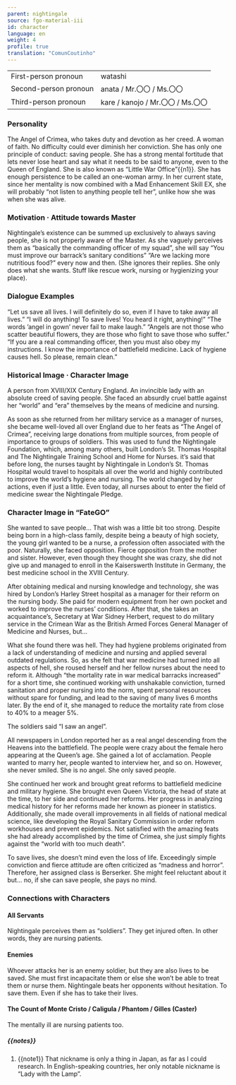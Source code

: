 ```yaml
---
parent: nightingale
source: fgo-material-iii
id: character
language: en
weight: 4
profile: true
translation: "ComunCoutinho"
---
```


<table>
  <tr><td>First-person pronoun</td><td>watashi</td></tr>
  <tr><td>Second-person pronoun</td><td>anata / Mr.〇〇 / Ms.〇〇</td></tr>
  <tr><td>Third-person pronoun</td><td>kare / kanojo / Mr.〇〇 / Ms.〇〇</td></tr>
</table> 

### Personality

The Angel of Crimea, who takes duty and devotion as her creed.
A woman of faith. No difficulty could ever diminish her conviction. She has only one principle of conduct: saving people.
She has a strong mental fortitude that lets never lose heart and say what it needs to be said to anyone, even to the Queen of England.
She is also known as “Little War Office”{{n1}}. She has enough persistence to be called an one-woman army.
In her current state, since her mentality is now combined with a Mad Enhancement Skill EX, she will probably “not listen to anything people tell her”, unlike how she was when she was alive.

### Motivation · Attitude towards Master

Nightingale’s existence can be summed up exclusively to always saving people, she is not properly aware of the Master. As she vaguely perceives them as “basically the commanding officer of my squad”, she will say “You must improve our barrack’s sanitary conditions” “Are we lacking more nutritious food?” every now and then. (She ignores their replies. She only does what she wants. Stuff like rescue work, nursing or hygienizing your place).

### Dialogue Examples

“Let us save all lives. I will definitely do so, even if I have to take away all lives.”
“I will do anything! To save lives! You heard it right, anything!”
“The words ’angel in gown’ never fail to make laugh.”
“Angels are not those who scatter beautiful flowers, they are those who fight to save those who suffer.”
“If you are a real commanding officer, then you must also obey my instructions. I know the importance of battlefield medicine. Lack of hygiene causes hell. So please, remain clean.”

### Historical Image · Character Image

A person from XVIII/XIX Century England.
An invincible lady with an absolute creed of saving people.
She faced an absurdly cruel battle against her “world” and “era” themselves by the means of medicine and nursing.

As soon as she returned from her military service as a manager of nurses, she became well-loved all over England due to her feats as “The Angel of Crimea”, receiving large donations from multiple sources, from people of importance to groups of soldiers. This was used to fund the Nightingale Foundation, which, among many others, built London’s St. Thomas Hospital and The Nightingale Training School and Home for Nurses. it’s said that before long, the nurses taught by Nightingale in London’s St. Thomas Hospital would travel to hospitals all over the world and highly contributed to improve the world’s hygiene and nursing.
The world changed by her actions, even if just a little.
Even today, all nurses about to enter the field of medicine swear the Nightingale Pledge.

### Character Image in “FateGO”

She wanted to save people…
That wish was a little bit too strong.
Despite being born in a high-class family, despite being a beauty of high society, the young girl wanted to be a nurse, a profession often associated with the poor.
Naturally, she faced opposition. Fierce opposition from the mother and sister. However, even though they thought she was crazy, she did not give up and managed to enroll in the Kaiserswerth Institute in Germany, the best medicine school in the XVIII Century.

After obtaining medical and nursing knowledge and technology, she was hired by London’s Harley Street hospital as a manager for their reform on the nursing body. She paid for modern equipment from her own pocket and worked to improve the nurses’ conditions.
After that, she takes an acquaintance’s, Secretary at War Sidney Herbert, request to do military service in the Crimean War as the British Armed Forces General Manager of Medicine and Nurses, but…

What she found there was hell.
They had hygiene problems originated from a lack of understanding of medicine and nursing and applied several outdated regulations. So, as she felt that war medicine had turned into all aspects of hell, she roused herself and her fellow nurses about the need to reform it. Although “the mortality rate in war medical barracks increased” for a short time, she continued working with unshakable conviction, turned sanitation and proper nursing into the norm, spent personal resources without spare for funding, and lead to the saving of many lives 6 months later.
By the end of it, she managed to reduce the mortality rate from close to 40% to a meager 5%.

The soldiers said “I saw an angel”.

All newspapers in London reported her as a real angel descending from the Heavens into the battlefield. The people were crazy about the female hero appearing at the Queen’s age. She gained a lot of acclamation. People wanted to marry her, people wanted to interview her, and so on.
However, she never smiled.
She is no angel. She only saved people.

She continued her work and brought great reforms to battlefield medicine and military hygiene. She brought even Queen Victoria, the head of state at the time, to her side and continued her reforms.
Her progress in analyzing medical history for her reforms made her known as pioneer in statistics.
Additionally, she made overall improvements in all fields of national medical science, like developing the Royal Sanitary Commission in order reform workhouses and prevent epidemics. Not satisfied with the amazing feats she had already accomplished by the time of Crimea, she just simply fights against the “world with too much death”.

To save lives, she doesn’t mind even the loss of life. Exceedingly simple conviction and fierce attitude are often criticized as “madness and horror”.
Therefore, her assigned class is Berserker.
She might feel reluctant about it but… no, if she can save people, she pays no mind.

### Connections with Characters

#### All Servants

Nightingale perceives them as “soldiers”. They get injured often. In other words, they are nursing patients.

#### Enemies

Whoever attacks her is an enemy soldier, but they are also lives to be saved.
She must first incapacitate them or else she won’t be able to treat them or nurse them. Nightingale beats her opponents without hesitation. To save them. Even if she has to take their lives.

#### The Count of Monte Cristo / Caligula / Phantom / Gilles (Caster)

The mentally ill are nursing patients too.

##### {{notes}}

1. {{note1}} That nickname is only a thing in Japan, as far as I could research. In English-speaking countries, her only notable nickname is “Lady with the Lamp”.
